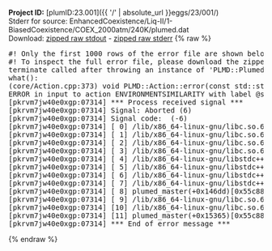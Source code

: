 **Project ID:** [plumID:23.001]({{ '/' | absolute_url }}eggs/23/001/)  
Stderr for source:  EnhancedCoexistence/Liq-II/1-BiasedCoexistence/COEX_2000atm/240K/plumed.dat   
Download: [zipped raw stdout](plumed.dat.plumed_master.stdout.txt.zip) - [zipped raw stderr](plumed.dat.plumed_master.stderr.txt.zip) 
{% raw %}
<pre>
#! Only the first 1000 rows of the error file are shown below
#! To inspect the full error file, please download the zipped raw stderr file above
terminate called after throwing an instance of 'PLMD::Plumed::ExceptionError'
what():
(core/Action.cpp:373) void PLMD::Action::error(const std::string&) const
ERROR in input to action ENVIRONMENTSIMILARITY with label @s10 : missing input file ice.pdb
[pkrvm7jw40e0xgp:07314] *** Process received signal ***
[pkrvm7jw40e0xgp:07314] Signal: Aborted (6)
[pkrvm7jw40e0xgp:07314] Signal code:  (-6)
[pkrvm7jw40e0xgp:07314] [ 0] /lib/x86_64-linux-gnu/libc.so.6(+0x45330)[0x7fbbf0645330]
[pkrvm7jw40e0xgp:07314] [ 1] /lib/x86_64-linux-gnu/libc.so.6(pthread_kill+0x11c)[0x7fbbf069eb2c]
[pkrvm7jw40e0xgp:07314] [ 2] /lib/x86_64-linux-gnu/libc.so.6(gsignal+0x1e)[0x7fbbf064527e]
[pkrvm7jw40e0xgp:07314] [ 3] /lib/x86_64-linux-gnu/libc.so.6(abort+0xdf)[0x7fbbf06288ff]
[pkrvm7jw40e0xgp:07314] [ 4] /lib/x86_64-linux-gnu/libstdc++.so.6(+0xa5ff5)[0x7fbbf0aa5ff5]
[pkrvm7jw40e0xgp:07314] [ 5] /lib/x86_64-linux-gnu/libstdc++.so.6(+0xbb0da)[0x7fbbf0abb0da]
[pkrvm7jw40e0xgp:07314] [ 6] /lib/x86_64-linux-gnu/libstdc++.so.6(_ZSt10unexpectedv+0x0)[0x7fbbf0aa5a55]
[pkrvm7jw40e0xgp:07314] [ 7] /lib/x86_64-linux-gnu/libstdc++.so.6(+0xa5a6f)[0x7fbbf0aa5a6f]
[pkrvm7jw40e0xgp:07314] [ 8] plumed_master(+0x146dd)[0x55c888af06dd]
[pkrvm7jw40e0xgp:07314] [ 9] /lib/x86_64-linux-gnu/libc.so.6(+0x2a1ca)[0x7fbbf062a1ca]
[pkrvm7jw40e0xgp:07314] [10] /lib/x86_64-linux-gnu/libc.so.6(__libc_start_main+0x8b)[0x7fbbf062a28b]
[pkrvm7jw40e0xgp:07314] [11] plumed_master(+0x15365)[0x55c888af1365]
[pkrvm7jw40e0xgp:07314] *** End of error message ***
</pre>
{% endraw %}
